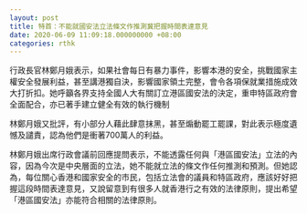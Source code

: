 ```yaml
---
layout: post
title: 特首：不能就國安法立法條文作推測冀把握時間表達意見
date: 2020-06-09 11:09:18.000000000 +08:00
categories: rthk
---
```


行政長官林鄭月娥表示，如果社會每日有暴力事件，影響本港的安全，挑戰國家主權安全發展利益，甚至講港獨自決，影響國家領土完整，會令各項保就業措施成效大打折扣。她呼籲各界支持全國人大有關訂立港區國安法的決定，重申特區政府會全面配合，亦已著手建立健全有效的執行機制

林鄭月娥又批評，有小部分人藉此肆意抹黑，甚至煽動罷工罷課，對此表示極度遺憾及譴責，認為他們是衝著700萬人的利益。

林鄭月娥出席行政會議前回應提問表示，不能透露任何與「港區國安法」立法的內容，因為今次是中央層面的立法，她不能就立法的條文作任何推測和預測。但她認為，每位關心香港和國家安全的市民，包括立法會的議員和特區政府，應該好好把握這段時間表達意見，又說留意到有很多人就香港行之有效的法律原則，提出希望「港區國安法」亦能符合相關的法律原則。
